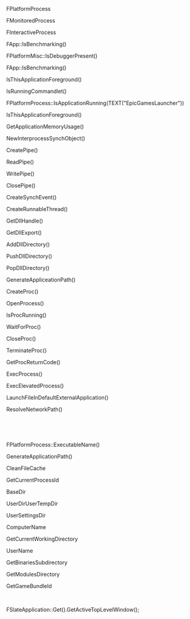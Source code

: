 FPlatformProcess

FMonitoredProcess

FInteractiveProcess

FApp::IsBenchmarking()

FPlatformMisc::IsDebuggerPresent()

FApp::IsBenchmarking()

IsThisApplicationForeground()

IsRunningCommandlet()

FPlatformProcess::IsApplicationRunning(TEXT("EpicGamesLauncher"))

IsThisApplicationForeground()

GetApplicationMemoryUsage()

NewInterprocessSynchObject()

CreatePipe()

ReadPipe()

WritePipe()

ClosePipe()

CreateSynchEvent()

CreateRunnableThread()

GetDllHandle()

GetDllExport()

AddDllDirectory()

PushDllDirectory()

PopDllDirectory()

GenerateAppliceationPath()

CreateProc()

OpenProcess()

IsProcRunning()

WaitForProc()

CloseProc()

TerminateProc()

GetProcReturnCode()

ExecProcess()

ExecElevatedProcess()

LaunchFileInDefaultExternalApplication()

ResolveNetworkPath()

 

 

FPlatformProcess::ExecutableName()

GenerateApplicationPath()

CleanFileCache

GetCurrentProcessId

BaseDir

UserDirUserTempDir

UserSettingsDir

ComputerName

GetCurrentWorkingDirectory

UserName

GetBinariesSubdirectory

GetModulesDirectory

GetGameBundleId

 

FSlateApplication::Get().GetActiveTopLevelWindow();
